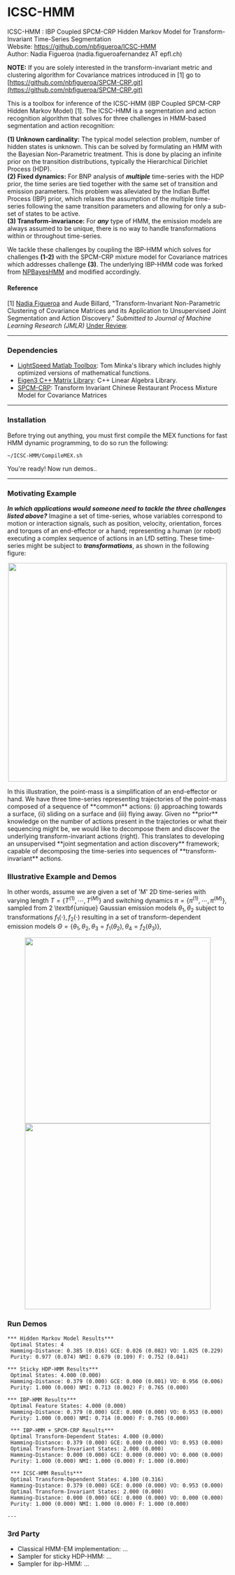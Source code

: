 # ICSC-HMM
ICSC-HMM : IBP Coupled SPCM-CRP Hidden Markov Model for Transform-Invariant Time-Series Segmentation  
Website: https://github.com/nbfigueroa/ICSC-HMM  
Author: Nadia Figueroa (nadia.figueroafernandez AT epfl.ch) 

**NOTE:** If you are solely interested in the transform-invariant metric and clustering algorithm for Covariance matrices introduced in [1] go to [https://github.com/nbfigueroa/SPCM-CRP.git](https://github.com/nbfigueroa/SPCM-CRP.git)

This is a toolbox for inference of the ICSC-HMM (IBP Coupled SPCM-CRP Hidden Markov Model) [1]. The ICSC-HMM is a segmentation and action recognition algorithm that solves for three challenges in HMM-based segmentation and action recognition: 

**(1) Unknown cardinality:** The typical model selection problem, number of hidden states is unknown. This can be solved by formulating an HMM with the Bayesian Non-Parametric treatment. This is done by placing an infinite prior on the transition distributions, typically the Hierarchical Dirichlet Process (HDP).  
**(2) Fixed dynamics:** For BNP analysis of ***multiple*** time-series with the HDP prior, the time series are tied together with the same set of transition and emission parameters.  This problem was alleviated by the Indian Buffet Process (IBP) prior, which relaxes the assumption of the multiple time-series following the same transition parameters and allowing for only a sub-set of states to be active.  
**(3) Transform-invariance:** For ***any*** type of HMM, the emission models are always assumed to be unique, there is no way to handle transformations within or throughout time-series.   

We tackle these challenges by coupling the IBP-HMM which solves for challenges **(1-2)** with the SPCM-CRP mixture model for Covariance matrices which addresses challenge **(3)**. The underlying IBP-HMM code was forked from [NPBayesHMM](https://github.com/michaelchughes/NPBayesHMM) and modified accordingly. 

#### Reference
[1] [Nadia Figueroa](http://lasa.epfl.ch/people/member.php?SCIPER=238387) and Aude Billard, "Transform-Invariant Non-Parametric Clustering of Covariance Matrices and its Application to Unsupervised Joint Segmentation and Action Discovery." *Submitted to Journal of Machine Learning Research (JMLR)* [Under Review](https://arxiv.org/abs/1710.10060). 

---

### Dependencies
- [LightSpeed Matlab Toolbox](https://github.com/tminka/lightspeed): Tom Minka's library which includes highly optimized versions of mathematical functions.
- [Eigen3 C++ Matrix Library](http://eigen.tuxfamily.org/index.php?title=Main_Page): C++ Linear Algebra Library.
- [SPCM-CRP](https://github.com/nbfigueroa/SPCM-CRP.git): Transform Invariant Chinese Restaurant Process Mixture Model for Covariance Matrices

---
### Installation
Before trying out anything, you must first compile the MEX functions for fast HMM dynamic programming, to do so run the following:
```
~/ICSC-HMM/CompileMEX.sh
```

You're ready! Now run demos..

---
### Motivating Example
***In which applications would someone need to tackle the three challenges listed above?*** 
Imagine a set of time-series, whose variables correspond to motion or interaction signals, such as position, velocity, orientation, forces and torques of an end-effector or a hand; representing a human (or robot) executing a complex sequence of actions in an LfD setting. These time-series might be subject to ***transformations***, as shown in the following figure: 
<p align="center">
<img src="https://github.com/nbfigueroa/ICSC-HMM/blob/master/figs/img/segmented_trajectories_light-1.png" width="500">
</p>
In this illustration, the point-mass is a simplification of an end-effector or hand. We have three time-series representing trajectories of the point-mass composed of a sequence of **common** actions: (i) approaching towards a surface, (ii) sliding on a surface and (iii) flying away. Given no **prior** knowledge on the number of actions present in the trajectories or what their sequencing might be, we would like to decompose them and discover the underlying transform-invariant actions (right). This translates to developing an unsupervised **joint segmentation and action discovery** framework; capable of decomposing the time-series into sequences of **transform-invariant** actions.

### Illustrative Example and Demos
In other words, assume we are given a set of 'M' 2D time-series with varying length $T= \{T^{(1)}, \cdots, T^{(M)}\}$  and switching dynamics $\pi= \{\pi^{(1)}, \cdots, \pi^{(M)}\}$, sampled from 2 \textbf{unique} Gaussian emission models  $\theta_1,\theta_2$ subject to transformations $f_1(\cdot),f_2(\cdot)$ resulting in a set of transform-dependent emission models  $\Theta = \{\theta_1,\theta_2,\theta_3 = f_1(\theta_2),\theta_4 = f_2(\theta_3)\}$,
<p align="center">
<img src="https://github.com/nbfigueroa/ICSC-HMM/blob/master/figs/img/transform_timeseries-1.png" width="425"><img src="https://github.com/nbfigueroa/ICSC-HMM/blob/master/figs/img/transform_emissionmodels-1.png" width="425">
</p>

### Run Demos
```
*** Hidden Markov Model Results*** 
 Optimal States: 4 
 Hamming-Distance: 0.385 (0.016) GCE: 0.026 (0.082) VO: 1.025 (0.229) 
 Purity: 0.977 (0.074) NMI: 0.679 (0.109) F: 0.752 (0.041)  

*** Sticky HDP-HMM Results*** 
 Optimal States: 4.000 (0.000) 
 Hamming-Distance: 0.379 (0.000) GCE: 0.000 (0.001) VO: 0.956 (0.006) 
 Purity: 1.000 (0.000) NMI: 0.713 (0.002) F: 0.765 (0.000)  

*** IBP-HMM Results*** 
 Optimal Feature States: 4.000 (0.000) 
 Hamming-Distance: 0.379 (0.000) GCE: 0.000 (0.000) VO: 0.953 (0.000) 
 Purity: 1.000 (0.000) NMI: 0.714 (0.000) F: 0.765 (0.000)  

 *** IBP-HMM + SPCM-CRP Results***
 Optimal Transform-Dependent States: 4.000 (0.000)  
 Hamming-Distance: 0.379 (0.000) GCE: 0.000 (0.000) VO: 0.953 (0.000) 
 Optimal Transform-Invariant States: 2.000 (0.000) 
 Hamming-Distance: 0.000 (0.000) GCE: 0.000 (0.000) VO: 0.000 (0.000) 
 Purity: 1.000 (0.000) NMI: 1.000 (0.000) F: 1.000 (0.000) 

 *** ICSC-HMM Results*** 
 Optimal Transform-Dependent States: 4.100 (0.316)  
 Hamming-Distance: 0.379 (0.000) GCE: 0.000 (0.000) VO: 0.953 (0.000) 
 Optimal Transform-Invariant States: 2.000 (0.000) 
 Hamming-Distance: 0.000 (0.000) GCE: 0.000 (0.000) VO: 0.000 (0.000) 
 Purity: 1.000 (0.000) NMI: 1.000 (0.000) F: 1.000 (0.000) 

---
```


### 3rd Party
- Classical HMM-EM implementation: ...
- Sampler for sticky HDP-HMM: ...
- Sampler for ibp-HMM: ...
